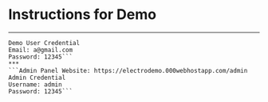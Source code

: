 # Instructions for Demo
***
```Website: https://electrodemo.000webhostapp.com/
Demo User Credential
Email: a@gmail.com
Password: 12345```
***
```Admin Panel Website: https://electrodemo.000webhostapp.com/admin
Admin Credential
Username: admin
Password: 12345```
